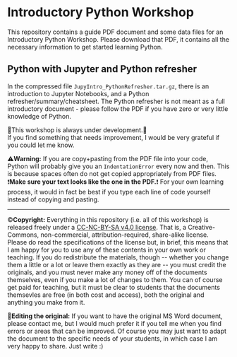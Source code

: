 # Introductory Python Workshop
This repository contains a guide PDF document and some data files for an Introductory Python Workshop. Please download that PDF, it contains all the necessary information to get started learning Python.

## Python with Jupyter and Python refresher
In the compressed file `JupyIntro_PythonRefresher.tar.gz`, there is an introduction to Jupyter Notebooks, and a Python refresher/summary/cheatsheet. The Python refresher is not meant as a full introductory document - please follow the PDF if you have zero or very little knowledge of Python.

:construction:This workshop is always under development.:construction:<br/>
If you find something that needs improvement, I would be very grateful if you could let me know.

:warning:**Warning:** If you are copy+pasting from the PDF file into your code, Python will probably give you an ```IndentationError``` every now and then. This is because spaces often do not get copied appropriately from PDF files.<br/>
:heavy_exclamation_mark:**Make sure your text looks like the one in the PDF.**:heavy_exclamation_mark: For your own learning process, it would in fact be best if you type each line of code yourself instead of copying and pasting.

-----------
:copyright:**Copyright:** Everything in this repository (i.e. all of this workshop) is released freely under a [CC-NC-BY-SA v4.0 license](https://creativecommons.org/licenses/by-nc-sa/4.0/). That is, a Creative-Commons, non-commercial, attribution-required, share-alike license. Please do read the specifications of the license but, in brief, this means that I am happy for you to use any of these contents in your own work or teaching. If you do redistribute the materials, though -- whether you change them a little or a lot or leave them exactly as they are -- you must credit the originals, and you must never make any money off of the documents themselves, even if you make a lot of changes to them. You can of course get paid for teaching, but it must be clear to students that the documents themsevles are free (in both cost and access), both the original and anything you make from it.

:pencil:**Editing the original:** If you want to have the original MS Word document, please contact me, but I would much prefer it if you tell me when you find errors or areas that can be improved. Of course you may just want to adapt the document to the specific needs of your students, in which case I am very happy to share. Just write :)
